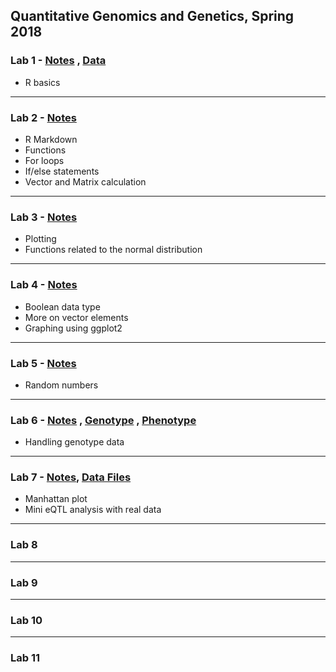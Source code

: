 Quantitative Genomics and Genetics, Spring 2018   
------------------------------------------

### Lab 1 - [Notes](Lab1/lab1.Rmd) , [Data](Lab1/lab1_data.csv)
* R basics

---

### Lab 2 - [Notes](Lab2/lab2.Rmd)
* R Markdown   
* Functions   
* For loops   
* If/else statements   
* Vector and Matrix calculation   

---

### Lab 3 - [Notes](Lab3/lab3.Rmd)
* Plotting
* Functions related to the normal distribution
---

### Lab 4 - [Notes](Lab4/lab4.Rmd)
* Boolean data type
* More on vector elements
* Graphing using ggplot2

---

### Lab 5 - [Notes](Lab5/lab5.Rmd)
* Random numbers

---

### Lab 6 - [Notes](Lab6/lab6.Rmd) , [Genotype](Lab6/genotype_data.csv) , [Phenotype](Lab6/phenotype_data.csv)
* Handling genotype data

---

### Lab 7 - [Notes](Lab7/lab7.Rmd), [Data Files](Lab7)
* Manhattan plot
* Mini eQTL analysis with real data

---

### Lab 8

---

### Lab 9

---

### Lab 10

---

### Lab 11


